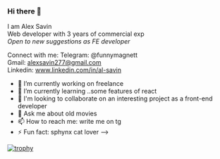 ### Hi there 👋

I am Alex Savin <br>
Web developer with 3 years of commercial exp <br>
*Open to new suggestions as FE developer*

Connect with me:
Telegram: @funnymagnett <br>
Gmail: alexsavin277@gmail.com <br>
Linkedin: www.linkedin.com/in/al-savin <br>

- 🔭 I’m currently working on freelance
- 🌱 I’m currently learning ..some features of react
- 👯 I'm looking to collaborate on an interesting project as a front-end developer
- 💬 Ask me about old movies
- 📫 How to reach me: write me on tg
- ⚡ Fun fact: sphynx cat lover
-->

[![trophy](https://github-profile-trophy.vercel.app/?username=SashaSavin&column=3&margin-w=15&margin-h=15theme=chalk)](https://github.com/ryo-ma/github-profile-trophy)
